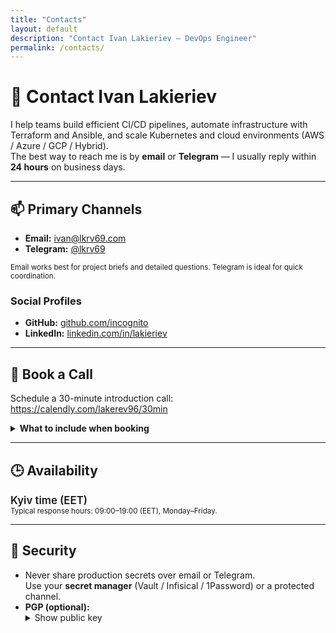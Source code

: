 ```yaml
---
title: "Contacts"
layout: default
description: "Contact Ivan Lakieriev — DevOps Engineer"
permalink: /contacts/
---
```


# 👋 Contact Ivan Lakieriev

I help teams build efficient CI/CD pipelines, automate infrastructure with Terraform and Ansible, and scale Kubernetes and cloud environments (AWS / Azure / GCP / Hybrid).  
The best way to reach me is by **email** or **Telegram** — I usually reply within **24 hours** on business days.

---

## 📫 Primary Channels
- **Email:** [ivan@lkrv69.com](mailto:ivan@lkrv69.com)
- **Telegram:** [@lkrv69](https://t.me/lkrv69)

<small>Email works best for project briefs and detailed questions. Telegram is ideal for quick coordination.</small>

### Social Profiles
- **GitHub:** [github.com/incognito](https://github.com/incognito)
- **LinkedIn:** [linkedin.com/in/lakieriev](https://linkedin.com/in/lakieriev)

---

## 📅 Book a Call
Schedule a 30-minute introduction call: <https://calendly.com/lakerev96/30min>

<details>
  <summary><strong>What to include when booking</strong></summary>
  <ul>
    <li>Goals and current pain points (2–3 short bullets)</li>
    <li>Tech stack & environment (cloud/on-prem, CI/CD, IaC)</li>
    <li>Timeline and budget model (fixed / hourly)</li>
  </ul>
</details>

---

## 🕒 Availability
<div id="local-time" data-timezone="Europe/Kyiv" style="font-size:1.05rem;font-weight:600;">Kyiv time (EET)</div>
<small>Typical response hours: 09:00–19:00 (EET), Monday–Friday.</small>

<script>
(function () {
  try {
    const el = document.getElementById('local-time');
    const tz = el?.dataset?.timezone || Intl.DateTimeFormat().resolvedOptions().timeZone;
    const now = new Date();
    const fmt = new Intl.DateTimeFormat([], { hour: '2-digit', minute: '2-digit', timeZone: tz });
    if (el) el.textContent = `${tz} — ${fmt.format(now)}`;
  } catch (e) {}
})();
</script>

---

## 🔐 Security
- Never share production secrets over email or Telegram.  
  Use your **secret manager** (Vault / Infisical / 1Password) or a protected channel.
- **PGP (optional):**
  <details>
    <summary>Show public key</summary>
